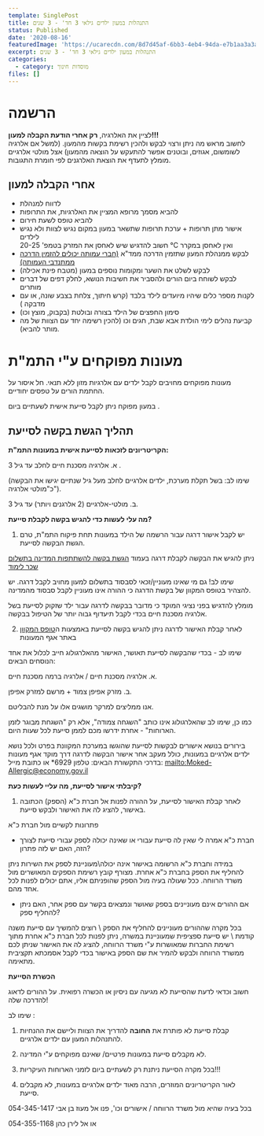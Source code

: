```yaml
---
template: SinglePost
title: התנהלות במעון ילדים גילאי 3 חד' - 3 שנים
status: Published
date: '2020-08-16'
featuredImage: 'https://ucarecdn.com/8d7d45af-6bb3-4eb4-94da-e7b1aa3a3ae3/'
excerpt: התנהלות במעון ילדים גילאי 3 חד' - 3 שנים
categories:
  - category: מוסדות חינוך
files: []
---
```

# הרשמה

לציין את האלרגיה, **רק אחרי הודעת הקבלה למעון!!!**\
לחשוב מראש מה ניתן ורצוי לבקש ולהכין רשימת בקשות מהמעון.  (למשל אם אלרגיה לשומשום, אגוזים, ובוטנים אפשר להתעקש על הוצאה מהמעון) אצל מולטי אלרגיים מומלץ לתעדף את הוצאת האלרגנים לפי חומרת התגובות.

## אחרי הקבלה למעון

* לדווח למנהלת
* להביא מסמך מרופא המציין את האלרגיות, את התרופות 
* להביא טופס לשעת חירום
* אישור מתן תרופות + ערכת תרופות שתשאר במעון במקום נגיש לצוות ולא נגיש לילדים\
  חשוב להדגיש שיש לאחסן את המזרק בטמפ' 20-25 °C ואין לאחסן במקרר 
* לבקש ממנהלת המעון שתזמין הדרכה ממד"א [(חברי עמותה יכולים להזמין הדרכה ממתנדבי העמותה)](/contact)
* לבקש לשלט את השער ומקומות נוספים במעון (מטבח פינת אכילה)
* לבקש לשוחח ביום הורים ולהסביר את חשיבות הנושא, לחלק דפים של דברים מותרים
* לקנות מספר כלים שיהיו מיועדים לילד בלבד (קרש חיתוך, צלחת בצבע שונה, או עם מדבקה )
* סימון החפצים של הילד בצורה ובולטת (בקבוק, מוצץ וכו)
* קביעת נהלים לימי הולדת אבא שבת, חגים וכו (להכין רשימה יחד עם הצוות של מה מותר להביא).



# **מעונות מפוקחים ע"י התמ"ת**

מעונות מפוקחים מחויבים לקבל ילדים עם אלרגיות מזון ללא תנאי. חל איסור על החתמת הורים על טפסים יחודיים.

במעון מפוקח ניתן לקבל סייעת אישית לשעתיים ביום .

## **תהליך הגשת בקשה לסייעת**

**הקריטריונים לזכאות לסייעת אישית במעונות התמ"ת:**

א. אלרגיה מסכנת חיים לחלב עד גיל 3 . 

(שימו לב: בשל תקלת מערכת, ילדים אלרגיים לחלב מעל גיל שנתיים יגישו את הבקשה כ"מולטי אלרגיה").

ב. מולטי-אלרגיים (2 אלרגנים ויותר) עד גיל 3.

**מה עלי לעשות כדי להגיש בקשה לקבלת סייעת?**

1. יש לקבל אישור דרגה עבור הרשמה של הילד במעונות תחת פיקוח התמ"ת, טרם הגשת הבקשה לסייעת.

ניתן להגיש את הבקשה לקבלת דרגה בעמוד [הגשת בקשה להשתתפות המדינה בתשלום שכר לימוד](https://www.gov.il/he/service/registration_for_day_care_centers_and_nurseries1?fbclid=IwAR0lFS1QeuM5FX83gCCZsvquDdKeCyREviJCnTkq31vyfmPgdzFN77iM5yQ)

שימו לב!  גם מי שאינו מעוניין/זכאי לסבסוד בתשלום למעון מחויב לקבל דרגה. יש להצהיר בטופס המקוון של בקשת הדרגה כי ההורה אינו מעוניין לקבל סבסוד מהמדינה.



מומלץ להדגיש בפני נציגי המוקד כי מדובר בבקשה לדרגה עבור ילד שזקוק לסייעת בשל אלרגיה מסכנת חיים בכדי לקבל תיעדוף גבוה יותר של הטיפול בבקשה.

2. לאחר קבלת האישור לדרגה ניתן להגיש בקשה לסייעת באמצעות ה[טופס המקוון](https://www.gov.il/he/service/assistance-for-toddler-with-severe-allergy?fbclid=IwAR3S7k1SfaQOSvauDAapJXLt9DjR8V5wYovybSBbrc1-Y3gHy_vCAV3rdMU) באתר אגף המעונות 

שימו לב - בכדי שהבקשה לסייעת תאושר, האישור מהאלרגולוג חייב לכלול את אחד הנוסחים הבאים:

א. אלרגיה מסכנת חיים / אלרגיה ברמה מסכנת חיים.

ב. מזרק אפיפן צמוד + מרשם למזרק אפיפן.

אנו ממליצים למרקר מושגים אלו על מנת להבליטם.

כמו כן, שימו לב שהאלרגולוג אינו כותב "השגחה צמודה", אלא רק "השגחת מבוגר לזמן הארוחות" - אחרת ידרשו מכם לממן סייעת לכל שעות היום.

בירורים בנושא אישורים לבקשות לסייעת שהוגשו במערכת המקוונת בפרט ולכל נושא ילדים אלרגיים במעונות, כולל מעקב אחר אישור הבקשה לדרגה דרך מוקד אגף מעונות בדרכי התקשורת הבאים: טלפון 6929* או כתובת מייל: <mailto:Moked-Allergic@economy.gov.il>

**קיבלתי אישור לסייעת, מה עליי לעשות כעת?**

1. לאחר קבלת האישור לסייעת, על ההורה לפנות אל חברת כ"א (הספק) הכתובה באישור, להציג לה את האישור ולבקש סייעת. 

פתרונות לקשיים מול חברת כ"א

* חברת כ"א אמרה לי שאין לה סייעת עבורי או שאינה יכולה לספק עבורי סייעת לצורך הזה, האם יש לזה פתרון?

במידה וחברת כ"א הרשומה באישור אינה יכולה\מעוניינת לספק את השירות ניתן להחליף את הספק בחברת כ"א אחרת. מצורף קובץ רשימת הספקים המאושרים מול משרד הרווחה. ככל שעולה בעיה מול הספק שהופניתם אליו, אתם יכולים לפנות לכל אחד מהם. 

* אם ההורים אינם מעוניינים בספק שאושר ונמצאים בקשר עם ספק אחר, האם ניתן להחליף ספק?

בכל מקרה שההורים מעוניינים להחליף את הספק \ רוצים להמשיך עם סייעת משנה קודמת \ יש סייעת ספציפית שמעוניינת במשרה, ניתן לפנות לכל חברת כ"א אחרת מתוך רשימת החברות שמאושרות ע"י משרד הרווחה, להציג לה את האישור שניתן לכם ממשרד הרווחה ולבקש להמיר את שם הספק באישור בכדי לקבל אסמכתא תקציבית מתאימה.

**הכשרת הסייעת**

חשוב וכדאי לדעת שהסייעת לא מגיעה עם ניסיון או הכשרה רפואית. על ההורים לדאוג להדרכה שלה!



שימו לב : 

1. קבלת סייעת לא פותרת את **החובה** להדריך את הצוות וליישם את ההנחיות להתנהלות המעון עם ילדים אלרגיים. 

2. לא מקבלים סייעת במעונות פרטיים/ שאינם מפוקחים ע"י המדינה. 

3. בכל מקרה הסייעת ניתנת רק לשעתיים ביום לזמני הארוחות העיקריות!!! 

4. לאור הקריטריונים המוזרים, הרבה מאוד ילדים אלרגיים במעונות, לא מקבלים סייעת. 

בכל בעיה שהיא מול משרד הרווחה / אישורים וכו', פנו אל מעוז בן אבי 054-345-1417

או אל לירן כהן 054-355-1168
